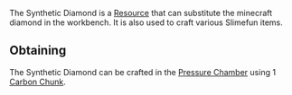 The Synthetic Diamond is a [Resource](https://github.com/Slimefun/Slimefun4/wiki/Resources) that can substitute the minecraft diamond in the workbench. It is also used to craft various Slimefun items.

## Obtaining

The Synthetic Diamond can be crafted in the [Pressure Chamber](https://github.com/Slimefun/Slimefun4/wiki/Pressure-Chamber) using 1 [Carbon Chunk](https://github.com/Slimefun/Slimefun4/wiki/Carbon).
